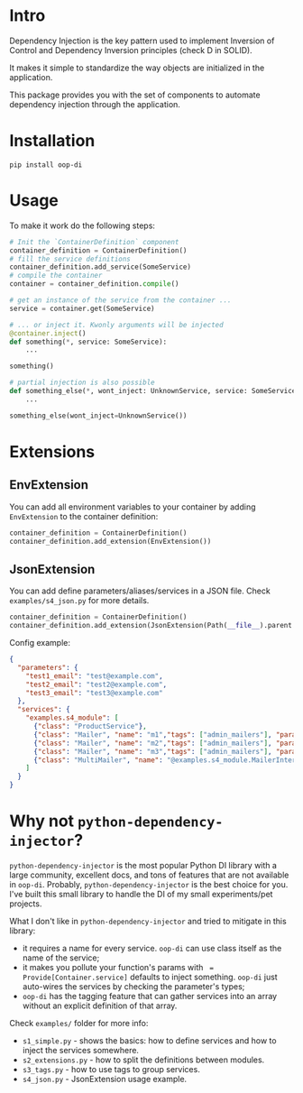 Intro
===

Dependency Injection is the key pattern used to implement Inversion of Control and Dependency Inversion principles 
(check D in SOLID).

It makes it simple to standardize the way objects are initialized in the application.

This package provides you with the set of components to automate dependency injection through the application.

Installation
===

`pip install oop-di`

Usage
===

To make it work do the following steps:

```python
# Init the `ContainerDefinition` component
container_definition = ContainerDefinition()
# fill the service definitions
container_definition.add_service(SomeService)
# compile the container
container = container_definition.compile()

# get an instance of the service from the container ...
service = container.get(SomeService)

# ... or inject it. Kwonly arguments will be injected
@container.inject()
def something(*, service: SomeService):
    ...

something()

# partial injection is also possible
def something_else(*, wont_inject: UnknownService, service: SomeService):
    ...

something_else(wont_inject=UnknownService())
```

Extensions
===

EnvExtension
---

You can add all environment variables to your container by adding `EnvExtension` to the container definition:

```python
container_definition = ContainerDefinition()
container_definition.add_extension(EnvExtension())
```

JsonExtension
---

You can add define parameters/aliases/services in a JSON file.
Check `examples/s4_json.py` for more details.

```python
container_definition = ContainerDefinition()
container_definition.add_extension(JsonExtension(Path(__file__).parent / "config.json"))
```

Config example:

```json
{
  "parameters": {
    "test1_email": "test@example.com",
    "test2_email": "test2@example.com",
    "test3_email": "test3@example.com"
  },
  "services": {
    "examples.s4_module": [
      {"class": "ProductService"},
      {"class": "Mailer", "name": "m1","tags": ["admin_mailers"], "parameters": {"from_email": "test1_email"}},
      {"class": "Mailer", "name": "m2","tags": ["admin_mailers"], "parameters": {"from_email": "test2_email"}},
      {"class": "Mailer", "name": "m3","tags": ["admin_mailers"], "parameters": {"from_email": "test3_email"}},
      {"class": "MultiMailer", "name": "@examples.s4_module.MailerInterface","parameters": {"mailers": "#admin_mailers"}}
    ]
  }
}
```


Why not `python-dependency-injector`?
===

`python-dependency-injector` is the most popular Python DI library with a large community, excellent docs, and tons
of features that are not available in `oop-di`. Probably, `python-dependency-injector` is the best choice for you.
I've built this small library to handle the DI of my small experiments/pet projects.

What I don't like in `python-dependency-injector` and tried to mitigate in this library:

- it requires a name for every service. `oop-di` can use class itself as the name of the service;
- it makes you pollute your function's params with ` = Provide[Container.service]` defaults to inject something. 
`oop-di` just auto-wires the services by checking the parameter's types;
- `oop-di` has the tagging feature that can gather services into an array without an explicit definition of that array.


Check `examples/` folder for more info:

- `s1_simple.py` - shows the basics: how to define services and how to inject the services somewhere.
- `s2_extensions.py` - how to split the definitions between modules.
- `s3_tags.py` - how to use tags to group services.
- `s4_json.py` - JsonExtension usage example.